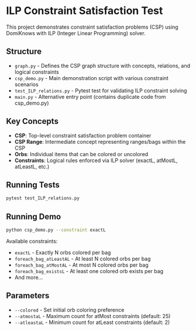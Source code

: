 # ILP Constraint Satisfaction Test

This project demonstrates constraint satisfaction problems (CSP) using DomiKnows with ILP (Integer Linear Programming) solver.

## Structure

- `graph.py` - Defines the CSP graph structure with concepts, relations, and logical constraints
- `csp_demo.py` - Main demonstration script with various constraint scenarios
- `test_ILP_relations.py` - Pytest test for validating ILP constraint solving
- `main.py` - Alternative entry point (contains duplicate code from csp_demo.py)

## Key Concepts

- **CSP**: Top-level constraint satisfaction problem container
- **CSP Range**: Intermediate concept representing ranges/bags within the CSP
- **Orbs**: Individual items that can be colored or uncolored
- **Constraints**: Logical rules enforced via ILP solver (exactL, atMostL, atLeastL, etc.)

## Running Tests

```bash
pytest test_ILP_relations.py
```

## Running Demo

```bash
python csp_demo.py --constraint exactL
```

Available constraints:
- `exactL` - Exactly N orbs colored per bag
- `foreach_bag_atLeastAL` - At least N colored orbs per bag
- `foreach_bag_atMostAL` - At most N colored orbs per bag
- `foreach_bag_existsL` - At least one colored orb exists per bag
- And more...

## Parameters

- `--colored` - Set initial orb coloring preference
- `--atmostaL` - Maximum count for atMost constraints (default: 25)
- `--atleastaL` - Minimum count for atLeast constraints (default: 2)